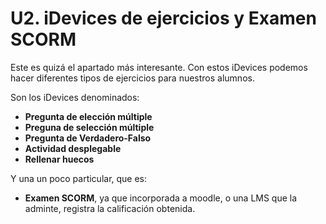 
# U2. iDevices de ejercicios y  Examen SCORM

Este es quizá el apartado más interesante. Con estos iDevices podemos hacer diferentes tipos de ejercicios para nuestros alumnos.

Son los iDevices denominados:

- **Pregunta de elección múltiple**
- **Preguna de selección múltiple**
- **Pregunta de Verdadero-Falso**
- **Actividad desplegable**
- **Rellenar huecos**

Y una un poco particular, que es:

- **Examen SCORM**, ya que incorporada a moodle, o una LMS que la adminte, registra la calificación obtenida.

